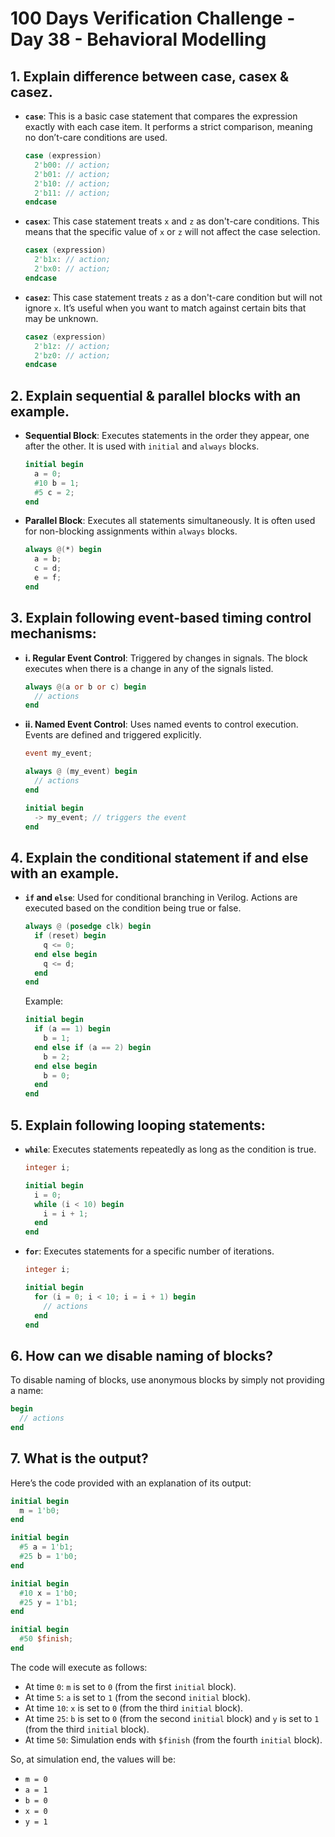 # 100 Days Verification Challenge - Day 38 - Behavioral Modelling

## 1. Explain difference between case, casex & casez.

- **`case`**: This is a basic case statement that compares the expression exactly with each case item. It performs a strict comparison, meaning no don’t-care conditions are used.

  ```verilog
  case (expression)
    2'b00: // action;
    2'b01: // action;
    2'b10: // action;
    2'b11: // action;
  endcase
  ```

- **`casex`**: This case statement treats `x` and `z` as don't-care conditions. This means that the specific value of `x` or `z` will not affect the case selection.

  ```verilog
  casex (expression)
    2'b1x: // action;
    2'bx0: // action;
  endcase
  ```

- **`casez`**: This case statement treats `z` as a don't-care condition but will not ignore `x`. It’s useful when you want to match against certain bits that may be unknown.

  ```verilog
  casez (expression)
    2'b1z: // action;
    2'bz0: // action;
  endcase
  ```

## 2. Explain sequential & parallel blocks with an example.

- **Sequential Block**: Executes statements in the order they appear, one after the other. It is used with `initial` and `always` blocks.

  ```verilog
  initial begin
    a = 0;
    #10 b = 1;
    #5 c = 2;
  end
  ```

- **Parallel Block**: Executes all statements simultaneously. It is often used for non-blocking assignments within `always` blocks.

  ```verilog
  always @(*) begin
    a = b;
    c = d;
    e = f;
  end
  ```

## 3. Explain following event-based timing control mechanisms:

- **i. Regular Event Control**: Triggered by changes in signals. The block executes when there is a change in any of the signals listed.

  ```verilog
  always @(a or b or c) begin
    // actions
  end
  ```

- **ii. Named Event Control**: Uses named events to control execution. Events are defined and triggered explicitly.

  ```verilog
  event my_event;
  
  always @ (my_event) begin
    // actions
  end
  
  initial begin
    -> my_event; // triggers the event
  end
  ```

## 4. Explain the conditional statement if and else with an example.

- **`if` and `else`**: Used for conditional branching in Verilog. Actions are executed based on the condition being true or false.

  ```verilog
  always @ (posedge clk) begin
    if (reset) begin
      q <= 0;
    end else begin
      q <= d;
    end
  end
  ```

  Example:

  ```verilog
  initial begin
    if (a == 1) begin
      b = 1;
    end else if (a == 2) begin
      b = 2;
    end else begin
      b = 0;
    end
  end
  ```

## 5. Explain following looping statements: 

- **`while`**: Executes statements repeatedly as long as the condition is true.

  ```verilog
  integer i;
  
  initial begin
    i = 0;
    while (i < 10) begin
      i = i + 1;
    end
  end
  ```

- **`for`**: Executes statements for a specific number of iterations.

  ```verilog
  integer i;
  
  initial begin
    for (i = 0; i < 10; i = i + 1) begin
      // actions
    end
  end
  ```

## 6. How can we disable naming of blocks?

To disable naming of blocks, use anonymous blocks by simply not providing a name:

```verilog
begin
  // actions
end
```

## 7. What is the output?

Here’s the code provided with an explanation of its output:

```verilog
initial begin
  m = 1'b0;
end

initial begin
  #5 a = 1'b1;
  #25 b = 1'b0;
end

initial begin
  #10 x = 1'b0; 
  #25 y = 1'b1; 
end

initial begin
  #50 $finish;   
end
```

The code will execute as follows:

- At time `0`: `m` is set to `0` (from the first `initial` block).
- At time `5`: `a` is set to `1` (from the second `initial` block).
- At time `10`: `x` is set to `0` (from the third `initial` block).
- At time `25`: `b` is set to `0` (from the second `initial` block) and `y` is set to `1` (from the third `initial` block).
- At time `50`: Simulation ends with `$finish` (from the fourth `initial` block).

So, at simulation end, the values will be:

- `m = 0`
- `a = 1`
- `b = 0`
- `x = 0`
- `y = 1`
